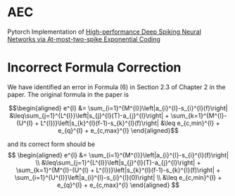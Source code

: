 # AEC

Pytorch Implementation of <a href="https://doi.org/10.1016/j.neunet.2024.106346">High-performance Deep Spiking Neural Networks via At-most-two-spike Exponential Coding</a> 

# Incorrect Formula Correction

We have identified an error in Formula (6) in Section 2.3 of Chapter 2 in the paper. The original formula in the paper is 

$$\begin{aligned}
e^{l} &= \sum_{i=1}^{M^{l}}\left|a_{i}^{l}-s_{i}^{l}(f)\right|  
      &\leq\sum_{j=1}^{L^{l}}\left|s_{j}^{l}(T)-a_{j}^{l}\right| + \sum_{k=1}^{M^{l}-(U^{l} + L^{l})}\left|s_{k}^{l}(f-1)-s_{k}^{l}(f)\right| 
      &\leq e_{c,min}^{l} + e_{q}^{l} + e_{c,max}^{l}
\end{aligned}$$


and its correct form should be
$$
\begin{aligned}
e^{l} &= \sum_{i=1}^{M^{l}}\left|a_{i}^{l}-s_{i}^{l}(f)\right|  \\
			&\leq\sum_{j=1}^{L^{l}}\left|s_{j}^{l}(T)-a_{j}^{l}\right| + \sum_{k=1}^{M^{l}-(U^{l} + L^{l})}\left|s_{k}^{l}(f-1)-s_{k}^{l}(f)\right| + \sum_{i=1}^{U^{l}}\left|a_{i}^{l}-s_{i}^{l}(0)\right| \\
			&\leq e_{c,min}^{l} + e_{q}^{l} + e_{c,max}^{l}
\end{aligned}
$$

